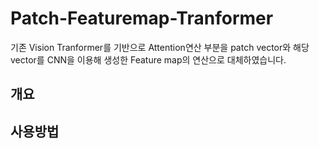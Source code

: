 # Patch-Featuremap-Tranformer
기존 Vision Tranformer를 기반으로 Attention연산 부분을 patch vector와 해당 vector를 CNN을 이용해 생성한 Feature map의 연산으로 대체하였습니다.

## 개요

## 사용방법

